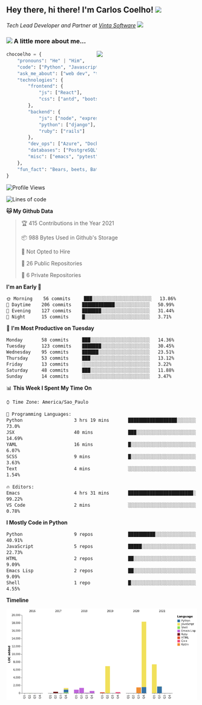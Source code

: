<h2>Hey there, hi there! I'm Carlos Coelho! <img src="https://emoji.gg/assets/emoji/6680_this_is_fine.png" width="30"></h2>
<p><em>Tech Lead Developer and Partner at <a href="http://www.vintasoftware.com">Vinta Software</a> <img src="https://emojis.slackmojis.com/emojis/images/1613461409/13263/bongocat_code.gif?1613461409" width="30"> 
</em></p>

### <img src="https://emojis.slackmojis.com/emojis/images/1597320283/10003/catjam.gif?1597320283" width="30"> A little more about me...  

<img align='right' src="https://static.displate.com/280x392/displate/2020-07-14/7c2ec3f8c336338501ea495a63155e25_b86c99794d9b979ee9511ddaaafc4ce2.jpg" width="265">

```python
chocoelho = {
    "pronouns": "He" | "Him",
    "code": ["Python", "Javascript", "Ruby"],
    "ask_me_about": ["web dev", "tech", "leadership", "wsl", "linux"],
    "technologies": {
        "frontend": {
            "js": ["React"],
            "css": ["antd", "bootstrap"]
        },
        "backend": {
            "js": ["node", "express"],
            "python": ["django"],
            "ruby": ["rails"]
        },
        "dev_ops": ["Azure", "Docker", "Nginx"],
        "databases": ["PostgreSQL"],
        "misc": ["emacs", "pytest"]
    },
    "fun_fact": "Bears, beets, Battlestar Galactica."
}
```

<!--START_SECTION:waka-->
![Profile Views](http://img.shields.io/badge/Profile%20Views-83-blue)

![Lines of code](https://img.shields.io/badge/From%20Hello%20World%20I%27ve%20Written-40936%20lines%20of%20code-blue)

**🐱 My Github Data** 

> 🏆 415 Contributions in the Year 2021
 > 
> 📦 988 Bytes Used in Github's Storage 
 > 
> 🚫 Not Opted to Hire
 > 
> 📜 26 Public Repositories 
 > 
> 🔑 6 Private Repositories  
 > 
**I'm an Early 🐤** 

```text
🌞 Morning    56 commits     ███░░░░░░░░░░░░░░░░░░░░░░   13.86% 
🌆 Daytime    206 commits    ████████████░░░░░░░░░░░░░   50.99% 
🌃 Evening    127 commits    ███████░░░░░░░░░░░░░░░░░░   31.44% 
🌙 Night      15 commits     █░░░░░░░░░░░░░░░░░░░░░░░░   3.71%

```
📅 **I'm Most Productive on Tuesday** 

```text
Monday       58 commits     ███░░░░░░░░░░░░░░░░░░░░░░   14.36% 
Tuesday      123 commits    ███████░░░░░░░░░░░░░░░░░░   30.45% 
Wednesday    95 commits     ██████░░░░░░░░░░░░░░░░░░░   23.51% 
Thursday     53 commits     ███░░░░░░░░░░░░░░░░░░░░░░   13.12% 
Friday       13 commits     ░░░░░░░░░░░░░░░░░░░░░░░░░   3.22% 
Saturday     48 commits     ███░░░░░░░░░░░░░░░░░░░░░░   11.88% 
Sunday       14 commits     ░░░░░░░░░░░░░░░░░░░░░░░░░   3.47%

```


📊 **This Week I Spent My Time On** 

```text
⌚︎ Time Zone: America/Sao_Paulo

💬 Programming Languages: 
Python                   3 hrs 19 mins       ██████████████████░░░░░░░   73.0% 
JSX                      40 mins             ███░░░░░░░░░░░░░░░░░░░░░░   14.69% 
YAML                     16 mins             █░░░░░░░░░░░░░░░░░░░░░░░░   6.07% 
SCSS                     9 mins              █░░░░░░░░░░░░░░░░░░░░░░░░   3.63% 
Text                     4 mins              ░░░░░░░░░░░░░░░░░░░░░░░░░   1.54%

🔥 Editors: 
Emacs                    4 hrs 31 mins       ████████████████████████░   99.22% 
VS Code                  2 mins              ░░░░░░░░░░░░░░░░░░░░░░░░░   0.78%

```

**I Mostly Code in Python** 

```text
Python                   9 repos             ██████████░░░░░░░░░░░░░░░   40.91% 
JavaScript               5 repos             █████░░░░░░░░░░░░░░░░░░░░   22.73% 
HTML                     2 repos             ██░░░░░░░░░░░░░░░░░░░░░░░   9.09% 
Emacs Lisp               2 repos             ██░░░░░░░░░░░░░░░░░░░░░░░   9.09% 
Shell                    1 repo              █░░░░░░░░░░░░░░░░░░░░░░░░   4.55%

```


**Timeline**

![Chart not found](https://raw.githubusercontent.com/chocoelho/chocoelho/main/charts/bar_graph.png) 


<!--END_SECTION:waka-->
